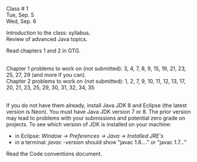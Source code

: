 <div class="lecture1">

<div class="column_date">
<p markdown="block">

Class # 1 <br> 
Tue, Sep. 5<br> 
Wed, Sep. 6

</p>
</div>

<div class="column_materials">
<p markdown="block">

Introduction to the class: syllabus. <br>
Review of advanced Java topics. 

</p>
</div>

<div class="column_assign">
<p markdown="block">

Read chapters 1 and 2 in GTG. <br><br>

Chapter 1 problems to work on (not submitted): 
3, 4, 7, 8, 9, 15, 19, 21, 23, 25, 27, 29 (and more if you can). <br>
Chapter 2 problems to work on (not submitted): 
1, 2, 7, 9, 10, 11, 12, 13, 17, 20, 21, 23, 25, 29, 30, 31, 32, 34, 35 <br><br>


If you do not have them already, install Java JDK 8 and Eclipse (the latest version is Neon). You must have Java JDK version 7 or 8. The prior version may lead to problems with your submissions and potential zero grade on projects. To see which version of JDK is installed on your machine:
* in Eclipse: _Window → Preferences → Java → Installed JRE's_
* in a terminal: _javac -version_ should show "javac 1.8...." or "javac 1.7..."

Read the Code conventions document.

</p>
</div>

</div>
